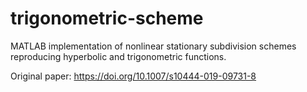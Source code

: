 # trigonometric-scheme

MATLAB implementation of nonlinear stationary subdivision schemes reproducing hyperbolic and trigonometric functions.

Original paper: https://doi.org/10.1007/s10444-019-09731-8
